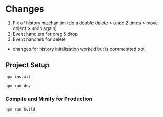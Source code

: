 # Changes

1. Fix of history mechanism (do a double delete > undo 2 times > move object > undo again)
2. Event handlers for drag & drop 
3. Event handlers for delete

* changes for history initalisation worked but is commentted out 


## Project Setup
```sh
npm install

npm run dev
```

### Compile and Minify for Production

```sh
npm run build
```


